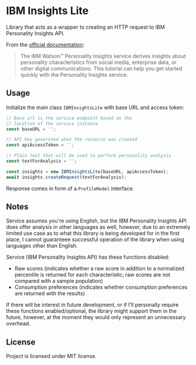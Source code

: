 # IBM Insights Lite

Library that acts as a wrapper to creating an HTTP request to IBM Personality Insights API.

From the [official documentation](https://cloud.ibm.com/docs/personality-insights?topic=personality-insights-gettingStarted):

> The IBM Watson™ Personality Insights service derives insights about personality characteristics from social media, enterprise data, or other digital communications. This tutorial can help you get started quickly with the Personality Insights service.

## Usage

Initialize the main class `IBMInsightsLite` with base URL and access token:

```ts
// Base url is the service endpoint based on the
// location of the service instance
const baseURL = '';

// API key generated when the resource was created
const apiAccessToken = '';

// Plain text that will be used to perform personality analysis
const textForAnalysis = '';

const insights = new IBMInsightsLite(baseURL, apiAccessToken);
await insights.createRequest(textForAnalysis);
```

Response comes in form of a `ProfileModel` interface.

## Notes

Service assumes you're using English, but the IBM Personality Insights API does offer analysis in other languages as well, however, due to an extremely limited use case as to what this library is being developed for in the first place, I cannot guaranteee successful operation of the library when using languages other than English.

Service (IBM Personality Insights API) has these functions disabled:

-   Raw scores (indicates whether a raw score in addition to a normalized percentile is returned for each characteristic; raw scores are not compared with a sample population)
-   Consumption preferences (indicates whether consumption preferences are returned with the results)

If there will be interest in future development, or if I'll personally require these functions enabled/optional, the library might support them in the future, however, at the moment they would only represent an unnecessary overhead.

## License

Project is licensed under MIT license.
